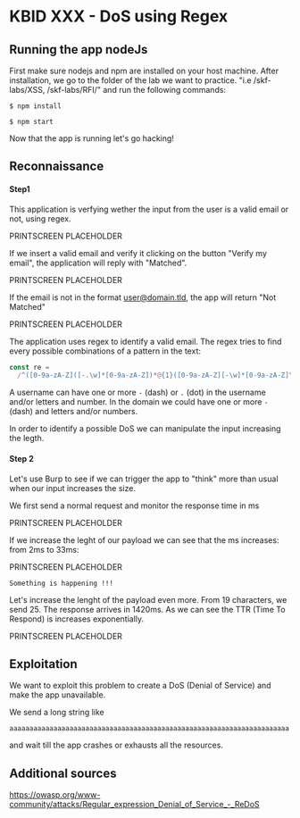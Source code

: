 # KBID XXX - DoS using Regex

## Running the app nodeJs

First make sure nodejs and npm are installed on your host machine.
After installation, we go to the folder of the lab we want to practice.
"i.e /skf-labs/XSS, /skf-labs/RFI/" and run the following commands:

```
$ npm install
```

```
$ npm start
```

Now that the app is running let's go hacking!

## Reconnaissance

#### Step1

This application is verfying wether the input from the user is a valid email or not, using regex.

PRINTSCREEN PLACEHOLDER

If we insert a valid email and verify it clicking on the button "Verify my email", the application will reply with "Matched".

PRINTSCREEN PLACEHOLDER

If the email is not in the format user@domain.tld, the app will return "Not Matched"

PRINTSCREEN PLACEHOLDER

The application uses regex to identify a valid email. The regex tries to find every possible combinations of a pattern in the text:

```javascript
const re =
  /^([0-9a-zA-Z]([-.\w]*[0-9a-zA-Z])*@{1}([0-9a-zA-Z][-\w]*[0-9a-zA-Z]\.)+[a-zA-Z]{2,9})$/;
```

A username can have one or more `-` (dash) or `.` (dot) in the username and/or letters and number. In the domain we could have one or more `-` (dash) and letters and/or numbers.

In order to identify a possible DoS we can manipulate the input increasing the legth.

#### Step 2

Let's use Burp to see if we can trigger the app to "think" more than usual when our input increases the size.

We first send a normal request and monitor the response time in ms

PRINTSCREEN PLACEHOLDER

If we increase the leght of our payload we can see that the ms increases: from 2ms to 33ms:

PRINTSCREEN PLACEHOLDER

```
Something is happening !!!
```

Let's increase the lenght of the payload even more. From 19 characters, we send 25. The response arrives in 1420ms. As we can see the TTR (Time To Respond) is increases exponentially.

PRINTSCREEN PLACEHOLDER

## Exploitation

We want to exploit this problem to create a DoS (Denial of Service) and make the app unavailable.

We send a long string like

`aaaaaaaaaaaaaaaaaaaaaaaaaaaaaaaaaaaaaaaaaaaaaaaaaaaaaaaaaaaaaaaaaaaaaa`

and wait till the app crashes or exhausts all the resources.

## Additional sources

https://owasp.org/www-community/attacks/Regular_expression_Denial_of_Service_-_ReDoS
